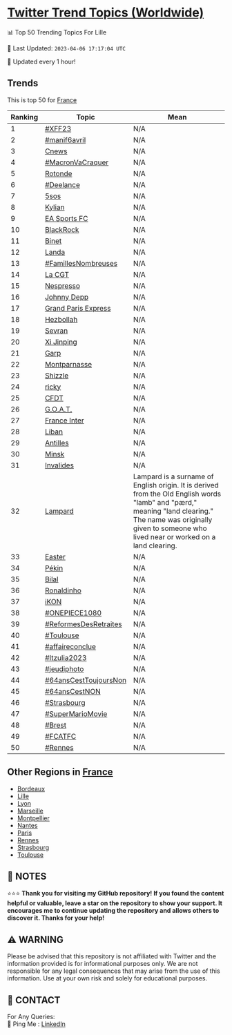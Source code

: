 [Twitter Trend Topics (Worldwide)](https://github.com/ErcinDedeoglu/Twitter-Trend-Topics)
==========


📊 Top 50 Trending Topics For Lille

📆 Last Updated: `2023-04-06 17:17:04 UTC`

🔧 Updated every 1 hour!


## Trends

This is top 50 for [France](</France>)

| Ranking | Topic | Mean |
| ------- | ------------ | ------------ |
| 1 | [#XFF23](http://twitter.com/search?q=%23XFF23) | N/A |
| 2 | [#manif6avril](http://twitter.com/search?q=%23manif6avril) | N/A |
| 3 | [Cnews](http://twitter.com/search?q=Cnews) | N/A |
| 4 | [#MacronVaCraquer](http://twitter.com/search?q=%23MacronVaCraquer) | N/A |
| 5 | [Rotonde](http://twitter.com/search?q=Rotonde) | N/A |
| 6 | [#Deelance](http://twitter.com/search?q=%23Deelance) | N/A |
| 7 | [5sos](http://twitter.com/search?q=5sos) | N/A |
| 8 | [Kylian](http://twitter.com/search?q=Kylian) | N/A |
| 9 | [EA Sports FC](http://twitter.com/search?q=EA+Sports+FC) | N/A |
| 10 | [BlackRock](http://twitter.com/search?q=BlackRock) | N/A |
| 11 | [Binet](http://twitter.com/search?q=Binet) | N/A |
| 12 | [Landa](http://twitter.com/search?q=Landa) | N/A |
| 13 | [#FamillesNombreuses](http://twitter.com/search?q=%23FamillesNombreuses) | N/A |
| 14 | [La CGT](http://twitter.com/search?q=La+CGT) | N/A |
| 15 | [Nespresso](http://twitter.com/search?q=Nespresso) | N/A |
| 16 | [Johnny Depp](http://twitter.com/search?q=Johnny+Depp) | N/A |
| 17 | [Grand Paris Express](http://twitter.com/search?q=Grand+Paris+Express) | N/A |
| 18 | [Hezbollah](http://twitter.com/search?q=Hezbollah) | N/A |
| 19 | [Sevran](http://twitter.com/search?q=Sevran) | N/A |
| 20 | [Xi Jinping](http://twitter.com/search?q=Xi+Jinping) | N/A |
| 21 | [Garp](http://twitter.com/search?q=Garp) | N/A |
| 22 | [Montparnasse](http://twitter.com/search?q=Montparnasse) | N/A |
| 23 | [Shizzle](http://twitter.com/search?q=Shizzle) | N/A |
| 24 | [ricky](http://twitter.com/search?q=ricky) | N/A |
| 25 | [CFDT](http://twitter.com/search?q=CFDT) | N/A |
| 26 | [G.O.A.T.](http://twitter.com/search?q=G.O.A.T.) | N/A |
| 27 | [France Inter](http://twitter.com/search?q=France+Inter) | N/A |
| 28 | [Liban](http://twitter.com/search?q=Liban) | N/A |
| 29 | [Antilles](http://twitter.com/search?q=Antilles) | N/A |
| 30 | [Minsk](http://twitter.com/search?q=Minsk) | N/A |
| 31 | [Invalides](http://twitter.com/search?q=Invalides) | N/A |
| 32 | [Lampard](http://twitter.com/search?q=Lampard) | Lampard is a surname of English origin. It is derived from the Old English words "lamb" and "pærd," meaning "land clearing." The name was originally given to someone who lived near or worked on a land clearing. |
| 33 | [Easter](http://twitter.com/search?q=Easter) | N/A |
| 34 | [Pékin](http://twitter.com/search?q=P%c3%a9kin) | N/A |
| 35 | [Bilal](http://twitter.com/search?q=Bilal) | N/A |
| 36 | [Ronaldinho](http://twitter.com/search?q=Ronaldinho) | N/A |
| 37 | [iKON](http://twitter.com/search?q=iKON) | N/A |
| 38 | [#ONEPIECE1080](http://twitter.com/search?q=%23ONEPIECE1080) | N/A |
| 39 | [#ReformesDesRetraites](http://twitter.com/search?q=%23ReformesDesRetraites) | N/A |
| 40 | [#Toulouse](http://twitter.com/search?q=%23Toulouse) | N/A |
| 41 | [#affaireconclue](http://twitter.com/search?q=%23affaireconclue) | N/A |
| 42 | [#Itzulia2023](http://twitter.com/search?q=%23Itzulia2023) | N/A |
| 43 | [#jeudiphoto](http://twitter.com/search?q=%23jeudiphoto) | N/A |
| 44 | [#64ansCestToujoursNon](http://twitter.com/search?q=%2364ansCestToujoursNon) | N/A |
| 45 | [#64ansCestNON](http://twitter.com/search?q=%2364ansCestNON) | N/A |
| 46 | [#Strasbourg](http://twitter.com/search?q=%23Strasbourg) | N/A |
| 47 | [#SuperMarioMovie](http://twitter.com/search?q=%23SuperMarioMovie) | N/A |
| 48 | [#Brest](http://twitter.com/search?q=%23Brest) | N/A |
| 49 | [#FCATFC](http://twitter.com/search?q=%23FCATFC) | N/A |
| 50 | [#Rennes](http://twitter.com/search?q=%23Rennes) | N/A |



## Other Regions in [France](</France>)

* [Bordeaux](</France/Bordeaux.md>)
* [Lille](</France/Lille.md>)
* [Lyon](</France/Lyon.md>)
* [Marseille](</France/Marseille.md>)
* [Montpellier](</France/Montpellier.md>)
* [Nantes](</France/Nantes.md>)
* [Paris](</France/Paris.md>)
* [Rennes](</France/Rennes.md>)
* [Strasbourg](</France/Strasbourg.md>)
* [Toulouse](</France/Toulouse.md>)



## 📝 NOTES

⭐⭐⭐ **Thank you for visiting my GitHub repository! If you found the content helpful or valuable, leave a star on the repository to show your support. It encourages me to continue updating the repository and allows others to discover it. Thanks for your help!**


## ⚠️ WARNING

Please be advised that this repository is not affiliated with Twitter and the information provided is for informational purposes only. We are not responsible for any legal consequences that may arise from the use of this information. Use at your own risk and solely for educational purposes.


## 📨 CONTACT

 For Any Queries:  
            🏓 Ping Me : [LinkedIn](https://www.linkedin.com/in/ercindedeoglu/)
